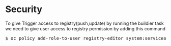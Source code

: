 Security
========
To give Trigger access to registry(push,update) by running the buildier task we need to give user access to registry permission by adding this command 

<pre>
$ oc policy add-role-to-user registry-editor system:serviceaccount:pipeline-tutorial:pipeline
</pre>